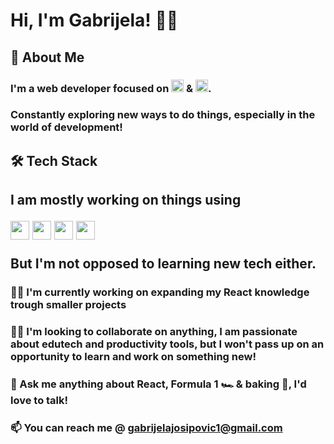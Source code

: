 # Hi, I'm Gabrijela! 👋🏻

## 🚀 About Me

<h3>I'm a web developer focused on <img src="https://api.iconify.design/teenyicons:javascript-outline.svg" alt="JavaScript" height="20"/> & <img src="https://api.iconify.design/teenyicons:typescript-outline.svg" alt="JavaScript" height="20"/>. </h3> 
<h3>Constantly exploring new ways to do things, especially in the world of development!</h3>

## 🛠 Tech Stack

<h2 align="left">
  <p>I am mostly working on things using</p>
  <img src="https://api.iconify.design/bxl:react.svg" height="30" />
  <img src="https://api.iconify.design/ph:file-html-light.svg" height="30" />
  <img src="https://api.iconify.design/ph:file-css-light.svg" height="30" />
  <img src="https://api.iconify.design/tabler:brand-bootstrap.svg" height="30" />
  <p>But I'm not opposed to learning new tech either.</p>
</h2>

### 👩‍💻 I'm currently working on expanding my React knowledge trough smaller projects

### 👯‍♀️ I'm looking to collaborate on anything, I am passionate about edutech and productivity tools, but I won't pass up on an opportunity to learn and work on something new!

### 💬 Ask me anything about React, Formula 1 :racing_car: & baking :cookie:, I'd love to talk!

### 📫 You can reach me @ gabrijelajosipovic1@gmail.com
